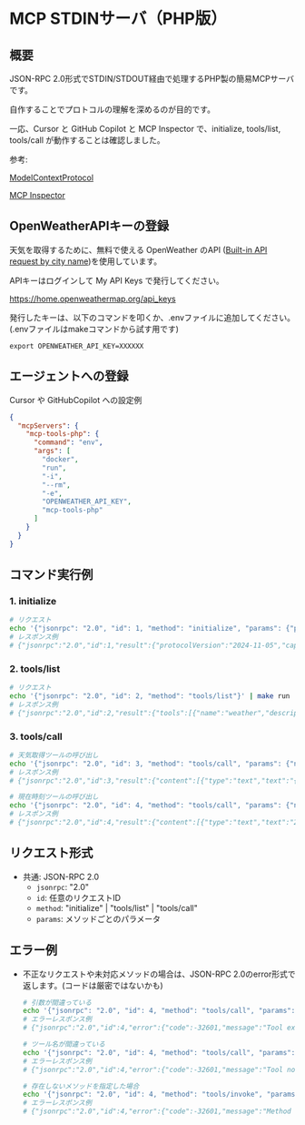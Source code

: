 # MCP STDINサーバ（PHP版）

## 概要
JSON-RPC 2.0形式でSTDIN/STDOUT経由で処理するPHP製の簡易MCPサーバです。

自作することでプロトコルの理解を深めるのが目的です。

一応、Cursor と GitHub Copilot と MCP Inspector で、initialize, tools/list, tools/call が動作することは確認しました。


参考:

[ModelContextProtocol](https://github.com/modelcontextprotocol)

[MCP Inspector](https://github.com/modelcontextprotocol/inspector)

## OpenWeatherAPIキーの登録
天気を取得するために、無料で使える OpenWeather のAPI ([Built-in API request by city name](https://openweathermap.org/current))を使用しています。

APIキーはログインして My API Keys で発行してください。

https://home.openweathermap.org/api_keys

発行したキーは、以下のコマンドを叩くか、.envファイルに追加してください。
(.envファイルはmakeコマンドから試す用です)

```
export OPENWEATHER_API_KEY=XXXXXX
```

## エージェントへの登録
Cursor や GitHubCopilot への設定例

```json
{
  "mcpServers": {
    "mcp-tools-php": {
      "command": "env",
      "args": [
        "docker",
        "run",
        "-i",
        "--rm",
        "-e",
        "OPENWEATHER_API_KEY",
        "mcp-tools-php"
      ]
    }
  }
}
```

## コマンド実行例

### 1. initialize
```sh
# リクエスト
echo '{"jsonrpc": "2.0", "id": 1, "method": "initialize", "params": {"protocolVersion": "2024-11-05", "clientInfo": {"name": "test-client", "version": "0.1.0"}}}' | make run
# レスポンス例
# {"jsonrpc":"2.0","id":1,"result":{"protocolVersion":"2024-11-05","capabilities":{"tools":{"listChanged":false}},"serverInfo":{"name":"mcp-tools-php","version":"0.0.1"}}}
```

### 2. tools/list
```sh
# リクエスト
echo '{"jsonrpc": "2.0", "id": 2, "method": "tools/list"}' | make run 
# レスポンス例
# {"jsonrpc":"2.0","id":2,"result":{"tools":[{"name":"weather","description":"都市の天気を取得します","inputSchema":{"type":"object","properties":{"location":{"type":"string","description":"都市名 (例: Tokyo,JP)"}},"required":["location"]}},{"name":"clock","description":"現在の時刻を取得します","inputSchema":{"type":"object","properties":{"timezone":{"type":"string","description":"タイムゾーン (例: Asia\/Tokyo)"}},"required":["timezone"]}}]}}
```

### 3. tools/call
```sh
# 天気取得ツールの呼び出し
echo '{"jsonrpc": "2.0", "id": 3, "method": "tools/call", "params": {"name": "weather", "arguments": {"location": "Tokyo,JP"}}}' | make run
# レスポンス例
# {"jsonrpc":"2.0","id":3,"result":{"content":[{"type":"text","text":"{\"location\":\"Tokyo,JP\",\"weather\":\"\\u66c7\\u308a\\u304c\\u3061\",\"temperature\":17.36,\"humidity\":92}"}]}}

# 現在時刻ツールの呼び出し
echo '{"jsonrpc": "2.0", "id": 4, "method": "tools/call", "params": {"name": "clock", "arguments":{"timezone": "Asia/Tokyo"}}}' | make run
# レスポンス例
# {"jsonrpc":"2.0","id":4,"result":{"content":[{"type":"text","text":"2025-05-11 04:54:23"}]}}
```

## リクエスト形式

- 共通: JSON-RPC 2.0
  - `jsonrpc`: "2.0"
  - `id`: 任意のリクエストID
  - `method`: "initialize" | "tools/list" | "tools/call"
  - `params`: メソッドごとのパラメータ

## エラー例

- 不正なリクエストや未対応メソッドの場合は、JSON-RPC 2.0のerror形式で返します。(コードは厳密ではないかも)
  ```sh
  # 引数が間違っている
  echo '{"jsonrpc": "2.0", "id": 4, "method": "tools/call", "params": {"name": "clock", "arguments":{"timezone": ""}}}' | make run
  # エラーレスポンス例
  # {"jsonrpc":"2.0","id":4,"error":{"code":-32601,"message":"Tool execution failed: timezone is required"}}

  # ツール名が間違っている
  echo '{"jsonrpc": "2.0", "id": 4, "method": "tools/call", "params": {"name": "watch", "arguments":{"timezone": "Asia/Tokyo"}}}' | make run 
  # エラーレスポンス例
  # {"jsonrpc":"2.0","id":4,"error":{"code":-32601,"message":"Tool not found"}}

  # 存在しないメソッドを指定した場合
  echo '{"jsonrpc": "2.0", "id": 4, "method": "tools/invoke", "params": {"name": "watch", "arguments":{"timezone": "Asia/Tokyo"}}}' | make run
  # エラーレスポンス例
  # {"jsonrpc":"2.0","id":4,"error":{"code":-32601,"message":"Method not found"}}
  ```
